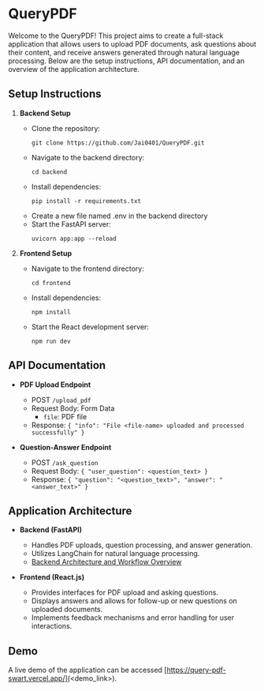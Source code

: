 # QueryPDF

Welcome to the QueryPDF! This project aims to create a full-stack application that allows users to upload PDF documents, ask questions about their content, and receive answers generated through natural language processing. Below are the setup instructions, API documentation, and an overview of the application architecture.

## Setup Instructions

1. **Backend Setup**
   - Clone the repository:
     ```
     git clone https://github.com/Jai0401/QueryPDF.git
     ```
   - Navigate to the backend directory:
     ```
     cd backend
     ```
   - Install dependencies:
     ```
     pip install -r requirements.txt
     ```
   - Create a new file named .env in the backend directory
   - Start the FastAPI server:
     ```
     uvicorn app:app --reload
     ```

2. **Frontend Setup**
   - Navigate to the frontend directory:
     ```
     cd frontend
     ```
   - Install dependencies:
     ```
     npm install
     ```
   - Start the React development server:
     ```
     npm run dev
     ```

## API Documentation

- **PDF Upload Endpoint**
  - POST `/upload_pdf`
  - Request Body: Form Data
    - `file`: PDF file
  - Response: `{
    "info": "File <file-name> uploaded and processed successfully"
}`

- **Question-Answer Endpoint**
  - POST `/ask_question`
  - Request Body: `{ "user_question": <question_text> }`
  - Response: `{
    "question": "<question_text>",
    "answer": "<answer_text>"
}`

## Application Architecture

- **Backend (FastAPI)**
  - Handles PDF uploads, question processing, and answer generation.
  - Utilizes LangChain for natural language processing.
  - [Backend Architecture and Workflow Overview](backend/README.md#Backend-Architecture-and-Workflow-Overview)

- **Frontend (React.js)**
  - Provides interfaces for PDF upload and asking questions.
  - Displays answers and allows for follow-up or new questions on uploaded documents.
  - Implements feedback mechanisms and error handling for user interactions.

## Demo

A live demo of the application can be accessed [https://query-pdf-swart.vercel.app/](<demo_link>).
